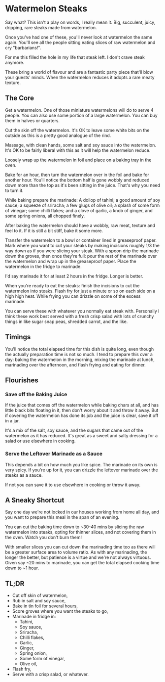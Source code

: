 # Watermelon Steaks

Say what? This isn't a play on words, I really mean it.  Big, succulent, juicy,
dripping, rare steaks made from watermelon.

Once you've had one of these, you'll never look at watermelon the same again.
You'll see all the people sitting eating slices of raw watermelon and cry
"barbarians!".

For me this filled the hole in my life that steak left. I don't crave steak
anymore.

These bring a world of flavour and are a fantastic party piece that'll blow
your guests' minds.  When the watermelon reduces it adopts a rare meaty
texture.

## The Core

Get a watermelon.  One of those miniature watermelons will do to serve 4
people. You can also use some portion of a large watermelon.  You can buy them
in halves or quarters.

Cut the skin off the watermelon. It's OK to leave some white bits on the
outside as this is a pretty good analogue of the rind.

Massage, with clean hands, some salt and soy sauce into the watermelon.  It's
OK to be fairly liberal with this as it will help the watermelon reduce.

Loosely wrap up the watermelon in foil and place on a baking tray in the oven.

Bake for an hour, then turn the watermelon over in the foil and bake for
another hour.  You'll notice the bottom half is gone wobbly and reduced down
more than the top as it's been sitting in the juice.  That's why you need to
turn it.

While baking prepare the marinade: A dollop of tahini; a good amount of soy
sauce; a squeeze of sriracha; a few glugs of olive oil; a splash of some form
of vinegar; some chilli flakes; and a clove of garlic, a knob of ginger, and
some spring onions, all chopped finely.

After baking the watermelon should have a wobbly, raw meat, texture and feel to
it.  If it is still a bit stiff, bake it some more.

Transfer the watermelon to a bowl or container lined in greaseproof paper.
Mark where you want to cut your steaks by making incisions roughly 1/3 the way
down as if you were slicing your steak.  With a spoon drip the marinade down
the groves, then once they're full: pour the rest of the marinade over the
watermelon and wrap up in the greaseproof paper.  Place the watermelon in the
fridge to marinade.

I'd say marinade it for at least 2 hours in the fridge. Longer is better.

When you're ready to eat the steaks: finish the incisions to cut the watermelon
into steaks.  Flash fry for just a minute or so on each side on a high high
heat. While frying you can drizzle on some of the excess marinade.

You can serve these with whatever you normally eat steak with. Personally I
think these work best served with a fresh crisp salad with lots of crunchy
things in like sugar snap peas, shredded carrot, and the like.

## Timings

You'll notice the total elapsed time for this dish is quite long, even though
the actually preparation time is not so much.  I tend to prepare this over a
day: baking the watermelon in the morning, mixing the marinade at lunch,
marinading over the afternoon, and flash frying and eating for dinner.

## Flourishes

### Save off the Baking Juice

If the juice that comes off the watermelon while baking chars at all, and has
little black bits floating in it, then don't worry about it and throw it away.
But if covering the watermelon has done its job and the juice is clear, save it
off in a jar.

It's a mix of the salt, soy sauce, and the sugars that came out of the
watermelon as it has reduced. It's great as a sweet and salty dressing for a
salad or use elsewhere in cooking.

### Serve the Leftover Marinade as a Sauce

This depends a bit on how much you like spice.  The marinade on its own is very
spicy.  If you're up for it, you can drizzle the leftover marinade over the
steaks as a sauce.

If not you can save it to use elsewhere in cooking or throw it away.

## A Sneaky Shortcut

Say one day we're not locked in our houses working from home all day, and you
want to prepare this meal in the span of an evening.

You can cut the baking time down to ~30-40 mins by slicing the raw watermelon
into steaks, opting for thinner slices, and not covering them in the oven.
Watch you don't burn them!

With smaller slices you can cut down the marinading time too as there will be a
greater surface area to volume ratio. As with any marinading, the longer the
better, but patience is a virtue and we're not always virtuous.  Given say ~20
mins to marinade, you can get the total elapsed cooking time down to ~1 hour.

## TL;DR

- Cut off skin of watermelon,
- Rub in salt and soy sauce,
- Bake in tin foil for several hours,
- Score groves where you want the steaks to go,
- Marinade in fridge in:
  + Tahini,
  + Soy sauce,
  + Sriracha,
  + Chilli flakes,
  + Garlic,
  + Ginger,
  + Spring onion,
  + Some form of vinegar,
  + Olive oil,
- Flash fry,
- Serve with a crisp salad, or whatever.
